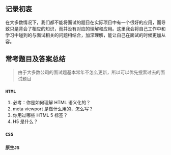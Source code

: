 ## 记录初衷
在大多数情况下，我们都不能将面试的题目在实际项目中有一个很好的应用，而导致只是背会了相应的知识，而并没有对应的理解和应用。这里我会将自己工作中和学习中碰到的与面试相关的问题相结合，加深理解，能让自己在面试的时候更加从容。

## 常考题目及答案总结
> 由于大多数公司的面试题基本常年不怎么更新，所以可以优先搜索过去的面试题目

### `HTML`
1. 必考：你是如何理解 HTML 语义化的？
2. meta viewport 是做什么用的，怎么写？
3. 你用过哪些 HTML 5 标签？
4. H5 是什么？

### `CSS`

### `原生JS`

